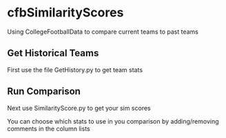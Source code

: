 # cfbSimilarityScores
Using CollegeFootballData to compare current teams to past teams 

## Get Historical Teams
First use the file GetHistory.py to get team stats

## Run Comparison
Next use SimilarityScore.py to get your sim scores

You can choose which stats to use in you comparison by adding/removing comments in the column lists

